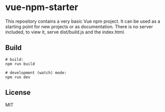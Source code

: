 # vue-npm-starter

This repository contains a very basic Vue npm project. It can be used as a starting point for new projects or as documentation. There is no server included, to view it, serve dist/build.js and the index.html.

## Build

```
# build:
npm run build

# development (watch) mode:
npm run dev
```

## License

MIT

